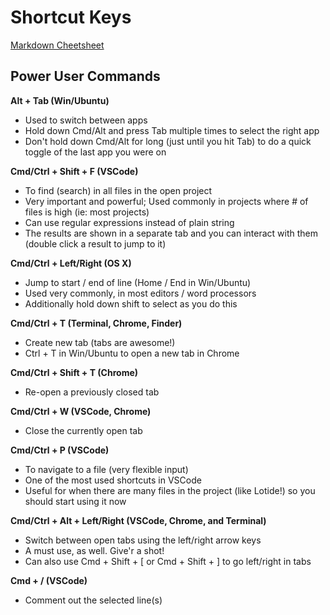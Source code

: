 # **Shortcut Keys**
[Markdown Cheetsheet](https://github.com/adam-p/markdown-here/wiki/Markdown-Cheatsheet)

## Power User Commands

**Alt + Tab (Win/Ubuntu)**
- Used to switch between apps
-  Hold down Cmd/Alt and press Tab multiple times to select the right app
- Don't hold down Cmd/Alt for long (just until you hit Tab) to do a quick toggle of the last app you were on

**Cmd/Ctrl + Shift + F (VSCode)**
- To find (search) in all files in the open project
- Very important and powerful; Used commonly in projects where # of files is high (ie: most projects)
- Can use regular expressions instead of plain string
- The results are shown in a separate tab and you can interact with them (double click a result to jump to it)

**Cmd/Ctrl + Left/Right (OS X)**
- Jump to start / end of line (Home / End in Win/Ubuntu)
- Used very commonly, in most editors / word processors
- Additionally hold down shift to select as you do this

**Cmd/Ctrl + T (Terminal, Chrome, Finder)**
- Create new tab (tabs are awesome!)
- Ctrl + T in Win/Ubuntu to open a new tab in Chrome

**Cmd/Ctrl + Shift + T (Chrome)**
- Re-open a previously closed tab

**Cmd/Ctrl + W (VSCode, Chrome)**
- Close the currently open tab

**Cmd/Ctrl + P (VSCode)**
- To navigate to a file (very flexible input)
- One of the most used shortcuts in VSCode
- Useful for when there are many files in the project (like Lotide!) so you should start using it now

**Cmd/Ctrl + Alt + Left/Right (VSCode, Chrome, and Terminal)**
- Switch between open tabs using the left/right arrow keys
- A must use, as well. Give'r a shot!
- Can also use Cmd + Shift + [ or Cmd + Shift + ] to go left/right in tabs

**Cmd + / (VSCode)**
- Comment out the selected line(s)